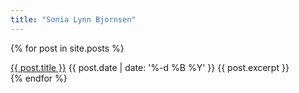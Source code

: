 ```yaml
---
title: "Sonia Lynn Bjornsen"
---
```


{% for post in site.posts %}
  <div itemscope itemtype="http://schema.org/Article">
    <a itemprop="name" href="{{ site.url }}{{ post.url }}">{{ post.title }}</a>
    <time itemprop="datePublished" datetime="{{ post.date | date: '%Y-%m-%d' }}">{{ post.date | date: '%-d %B %Y' }}</time>
    {{ post.excerpt }}
  </div>
{% endfor %}
